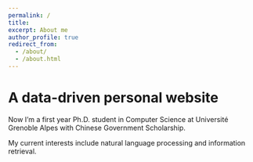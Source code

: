 ```yaml
---
permalink: /
title: 
excerpt: About me
author_profile: true
redirect_from: 
  - /about/
  - /about.html
---
```


A data-driven personal website
======

Now I’m a first year Ph.D. student in Computer Science at Université Grenoble Alpes with Chinese Government Scholarship.

My current interests include natural language processing and information retrieval.

